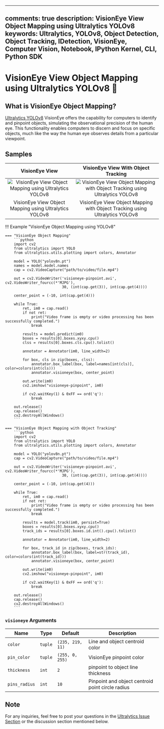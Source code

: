 ______________________________________________________________________

## comments: true description: VisionEye View Object Mapping using Ultralytics YOLOv8 keywords: Ultralytics, YOLOv8, Object Detection, Object Tracking, IDetection, VisionEye, Computer Vision, Notebook, IPython Kernel, CLI, Python SDK

# VisionEye View Object Mapping using Ultralytics YOLOv8 🚀

## What is VisionEye Object Mapping?

[Ultralytics YOLOv8](https://github.com/ultralytics/ultralytics/) VisionEye offers the capability for computers to identify and pinpoint objects, simulating the observational precision of the human eye. This functionality enables computers to discern and focus on specific objects, much like the way the human eye observes details from a particular viewpoint.

## Samples

|                                                                        VisionEye View                                                                        |                                                                        VisionEye View With Object Tracking                                                                        |
| :----------------------------------------------------------------------------------------------------------------------------------------------------------: | :-------------------------------------------------------------------------------------------------------------------------------------------------------------------------------: |
| ![VisionEye View Object Mapping using Ultralytics YOLOv8](https://github.com/RizwanMunawar/ultralytics/assets/62513924/7d593acc-2e37-41b0-ad0e-92b4ffae6647) | ![VisionEye View Object Mapping with Object Tracking using Ultralytics YOLOv8](https://github.com/RizwanMunawar/ultralytics/assets/62513924/fcd85952-390f-451e-8fb0-b82e943af89c) |
|                                                    VisionEye View Object Mapping using Ultralytics YOLOv8                                                    |                                                    VisionEye View Object Mapping with Object Tracking using Ultralytics YOLOv8                                                    |

!!! Example "VisionEye Object Mapping using YOLOv8"

````
=== "VisionEye Object Mapping"
    ```python
    import cv2
    from ultralytics import YOLO
    from ultralytics.utils.plotting import colors, Annotator

    model = YOLO("yolov8n.pt")
    names = model.model.names
    cap = cv2.VideoCapture("path/to/video/file.mp4")

    out = cv2.VideoWriter('visioneye-pinpoint.avi', cv2.VideoWriter_fourcc(*'MJPG'),
                          30, (int(cap.get(3)), int(cap.get(4))))

    center_point = (-10, int(cap.get(4)))

    while True:
        ret, im0 = cap.read()
        if not ret:
            print("Video frame is empty or video processing has been successfully completed.")
            break

        results = model.predict(im0)
        boxes = results[0].boxes.xyxy.cpu()
        clss = results[0].boxes.cls.cpu().tolist()

        annotator = Annotator(im0, line_width=2)

        for box, cls in zip(boxes, clss):
            annotator.box_label(box, label=names[int(cls)], color=colors(int(cls)))
            annotator.visioneye(box, center_point)

        out.write(im0)
        cv2.imshow("visioneye-pinpoint", im0)

        if cv2.waitKey(1) & 0xFF == ord('q'):
            break

    out.release()
    cap.release()
    cv2.destroyAllWindows()
    ```

=== "VisionEye Object Mapping with Object Tracking"
    ```python
    import cv2
    from ultralytics import YOLO
    from ultralytics.utils.plotting import colors, Annotator

    model = YOLO("yolov8n.pt")
    cap = cv2.VideoCapture("path/to/video/file.mp4")

    out = cv2.VideoWriter('visioneye-pinpoint.avi', cv2.VideoWriter_fourcc(*'MJPG'),
                          30, (int(cap.get(3)), int(cap.get(4))))

    center_point = (-10, int(cap.get(4)))

    while True:
        ret, im0 = cap.read()
        if not ret:
            print("Video frame is empty or video processing has been successfully completed.")
            break

        results = model.track(im0, persist=True)
        boxes = results[0].boxes.xyxy.cpu()
        track_ids = results[0].boxes.id.int().cpu().tolist()

        annotator = Annotator(im0, line_width=2)

        for box, track_id in zip(boxes, track_ids):
            annotator.box_label(box, label=str(track_id), color=colors(int(track_id)))
            annotator.visioneye(box, center_point)

        out.write(im0)
        cv2.imshow("visioneye-pinpoint", im0)

        if cv2.waitKey(1) & 0xFF == ord('q'):
            break

    out.release()
    cap.release()
    cv2.destroyAllWindows()
    ```
````

### `visioneye` Arguments

| Name          | Type    | Default          | Description                                      |
| ------------- | ------- | ---------------- | ------------------------------------------------ |
| `color`       | `tuple` | `(235, 219, 11)` | Line and object centroid color                   |
| `pin_color`   | `tuple` | `(255, 0, 255)`  | VisionEye pinpoint color                         |
| `thickness`   | `int`   | `2`              | pinpoint to object line thickness                |
| `pins_radius` | `int`   | `10`             | Pinpoint and object centroid point circle radius |

## Note

For any inquiries, feel free to post your questions in the [Ultralytics Issue Section](https://github.com/ultralytics/ultralytics/issues/new/choose) or the discussion section mentioned below.
